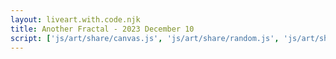```yaml
---
layout: liveart.with.code.njk
title: Another Fractal - 2023 December 10
script: ['js/art/share/canvas.js', 'js/art/share/random.js', 'js/art/share/draw_kit.js', 'js/art/latest.js']
---
```



